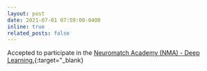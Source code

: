 ```yaml
---
layout: post
date: 2021-07-01 07:59:00-0400
inline: true
related_posts: false
---
```


Accepted to participate in the [Neuromatch Academy (NMA) - Deep Learning.](https://portal.neuromatchacademy.org/certificate/3f7c5b55-add4-46b2-8328-43914ca5c908){:target="\_blank}